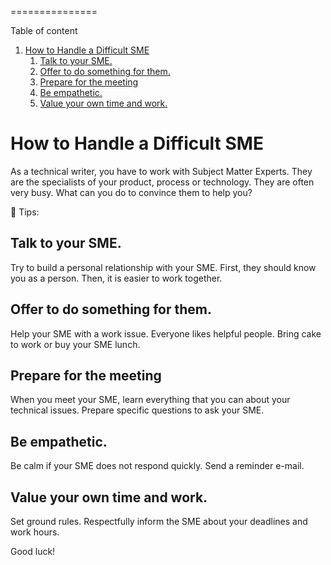 
===============

<!-- Here comes the TOC -->
Table of content

1. [How to Handle a Difficult SME](#how-to-handle-a-difficult-sme)
   1. [Talk to your SME.](#talk-to-your-sme)
   2. [Offer to do something for them.](#offer-to-do-something-for-them)
   3. [Prepare for the meeting](#prepare-for-the-meeting)
   4. [Be empathetic.](#be-empathetic)
   5. [Value your own time and work.](#value-your-own-time-and-work)



# How to Handle a Difficult SME

As a technical writer, you have to work with Subject Matter Experts. They are the specialists of your product, process or technology. They are often very busy. What can you do to convince them to help you?

:blue_book: Tips:
## Talk to your SME. 
Try to build a personal relationship with your SME. First, they should know you as a person. Then, it is easier to work together.
## Offer to do something for them. 
Help your SME with a work issue. Everyone likes helpful people. Bring cake to work or buy your SME lunch. 
## Prepare for the meeting
When you meet your SME, learn everything that you can about your technical issues. Prepare specific questions to ask your SME. 
## Be empathetic.
Be calm if your SME does not respond quickly. Send a reminder e-mail.
## Value your own time and work.
Set ground rules. Respectfully inform the SME about your deadlines and work hours.

Good luck!
